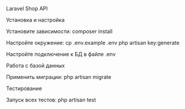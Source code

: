  Laravel Shop API

Установка и настройка

Установите зависимости:
composer install

Настройте окружение:
cp .env.example .env
php artisan key:generate

Настройте подключение к БД в файле .env

Работа с базой данных

Применить миграции:
php artisan migrate

Тестирование

Запуск всех тестов:
php artisan test
